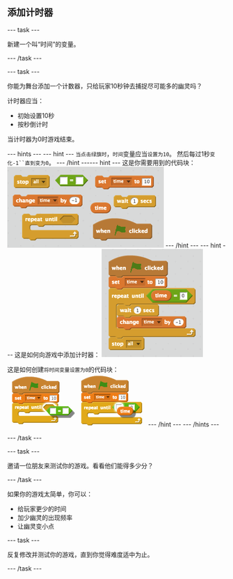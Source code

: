 ## 添加计时器

\--- task \---

新建一个叫“时间”的变量。

\--- /task \---

\--- task \---

你能为舞台添加一个计数器，只给玩家10秒钟去捕捉尽可能多的幽灵吗？

计时器应当：

+ 初始设置10秒
+ 按秒倒计时

当计时器为0时游戏结束。

\--- hints \--- \--- hint \--- `当点击绿旗时`，`时间`变量应当`设置为10`。 然后每过1秒`变化-1``直到变为0`。 \--- /hint \---\--- hint \--- 这是你需要用到的代码块： ![screenshot](images/ghost-timer-blocks.png) \--- /hint \--- \--- hint \--- 这是如何向游戏中添加计时器： ![截屏](images/ghost-timer-code.png)

这是如何创建`将时间变量设置为0`的代码块： ![screenshot](images/ghost-timer-help.png) \--- /hint \--- \--- /hints \---

\--- /task \---

\--- task \---

邀请一位朋友来测试你的游戏。看看他们能得多少分？

\--- /task \---

如果你的游戏太简单，你可以：

+ 给玩家更少的时间
+ 加少幽灵的出现频率
+ 让幽灵变小点

\--- task \---

反复修改并测试你的游戏，直到你觉得难度适中为止。

\--- /task \---